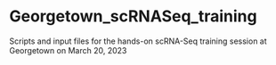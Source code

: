 # Georgetown_scRNASeq_training
Scripts and input files for the hands-on scRNA-Seq training session at Georgetown on March 20, 2023
